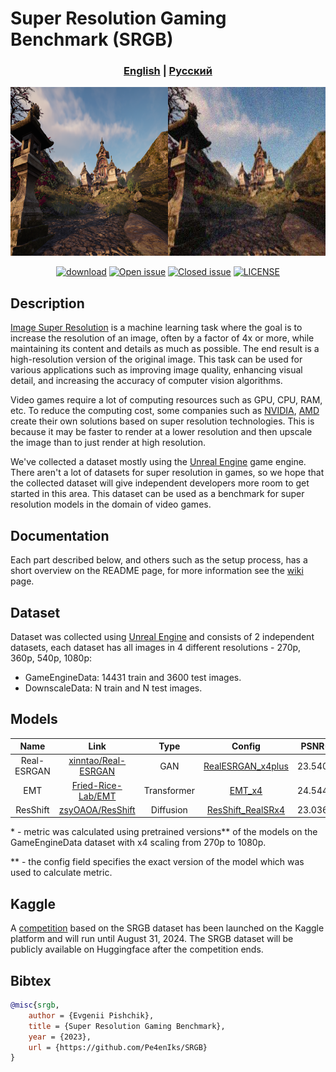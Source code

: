 # Super Resolution Gaming Benchmark (SRGB)

### <div align="center"><b><a href="README.md">English</a> | <a href="README_RU.md">Русский</a></b></div>

<p align="center">
    <img src="images/readme/banner.png" height=270>
</p>

<div align="center">

[![download](https://img.shields.io/github/downloads/pe4eniks/SRGB/total.svg)](https://github.com/pe4eniks/SRGB/releases)
[![Open issue](https://img.shields.io/github/issues/pe4eniks/SRGB)](https://github.com/pe4eniks/SRGB/issues)
[![Closed issue](https://img.shields.io/github/issues-closed/pe4eniks/SRGB)](https://github.com/pe4eniks/SRGB/issues)
[![LICENSE](https://img.shields.io/github/license/pe4eniks/SRGB)](https://github.com/Pe4enIks/SRGB/blob/main/LICENSE)

</div>

## Description

[Image Super Resolution](https://paperswithcode.com/task/image-super-resolution) is a machine learning task where the goal is to increase the resolution of an image, often by a factor of 4x or more, while maintaining its content and details as much as possible. The end result is a high-resolution version of the original image. This task can be used for various applications such as improving image quality, enhancing visual detail, and increasing the accuracy of computer vision algorithms.

Video games require a lot of computing resources such as GPU, CPU, RAM, etc. To reduce the computing cost, some companies such as [NVIDIA](https://www.nvidia.com/en-us/), [AMD](https://www.amd.com/en.html) create their own solutions based on super resolution technologies. This is because it may be faster to render at a lower resolution and then upscale the image than to just render at high resolution.

We've collected a dataset mostly using the [Unreal Engine](https://www.unrealengine.com/en-US) game engine. There aren't a lot of datasets for super resolution in games, so we hope that the collected dataset will give independent developers more room to get started in this area. This dataset can be used as a benchmark for super resolution models in the domain of video games.

## Documentation
Each part described below, and others such as the setup process, has a short overview on the README page, for more information see the [wiki](https://github.com/Pe4enIks/SRGB/wiki) page.

## Dataset
Dataset was collected using [Unreal Engine](https://www.unrealengine.com/en-US) and consists of 2 independent datasets, each dataset has all images in 4 different resolutions - 270p, 360p, 540p, 1080p:
- GameEngineData: 14431 train and 3600 test images.
- DownscaleData: N train and N test images.

## Models
|Name|Link|Type|Config|PSNR*|SSIM*|LPIPS*|
|:--:|:--:|:--:|:----:|:---:|:---:|:-----|
|Real-ESRGAN|[xinntao/Real-ESRGAN](https://github.com/xinntao/Real-ESRGAN)|GAN|[RealESRGAN_x4plus](https://github.com/Pe4enIks/SRGB/blob/main/configs/model/pretrained/RealESRGAN_x4plus.yaml)|23.5409|0.7992|0.3924|
|EMT|[Fried-Rice-Lab/EMT](https://github.com/Fried-Rice-Lab/EMT)|Transformer|[EMT_x4](https://github.com/Pe4enIks/SRGB/blob/main/configs/model/pretrained/EMT_x4.yaml)|24.5443|0.8231|0.3889|
|ResShift|[zsyOAOA/ResShift](https://github.com/zsyOAOA/ResShift)|Diffusion|[ResShift_RealSRx4](https://github.com/Pe4enIks/SRGB/blob/main/configs/model/pretrained/ResShift_RealSRx4.yaml)|23.0368|0.7992|0.4829|

\* - metric was calculated using pretrained versions** of the models on the GameEngineData dataset with x4 scaling from 270p to 1080p.

\** - the config field specifies the exact version of the model which was used to calculate metric.

## Kaggle
A [competition](https://www.kaggle.com/competitions/super-resolution-in-video-games) based on the SRGB dataset has been launched on the Kaggle platform and will run until August 31, 2024. The SRGB dataset will be publicly available on Huggingface after the competition ends.


## Bibtex
```bibtex
@misc{srgb,
    author = {Evgenii Pishchik},
    title = {Super Resolution Gaming Benchmark},
    year = {2023},
    url = {https://github.com/Pe4enIks/SRGB}
}
```
